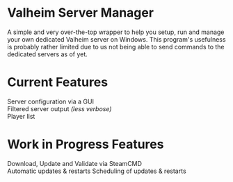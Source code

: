# Valheim Server Manager
A simple and very over-the-top wrapper to help you setup, run and manage your own dedicated Valheim server on Windows. This program's usefulness is probably rather limited due to us not being able to send commands to the dedicated servers as of yet.

# Current Features
Server configuration via a GUI  
Filtered server output *(less verbose)*  
Player list  

# Work in Progress Features
Download, Update and Validate via SteamCMD  
Automatic updates & restarts
Scheduling of updates & restarts
